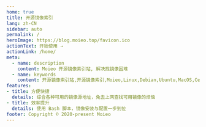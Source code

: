 ```yaml
---
home: true
title: 开源镜像索引
lang: zh-CN
sidebar: auto
permalink: /
heroImage: https://blog.moieo.top/favicon.ico
actionText: 开始使用 →
actionLink: /home/
meta:
  - name: description
    content: Moieo 开源镜像索引站, 解决找镜像困难
  - name: keywords
    content: 开源镜像索引站,开源镜像索引,Moieo,Linux,Debian,Ubuntu,MacOS,CentOS
features:
- title: 方便快捷
  details: 综合各种可用的镜像源地址，免去上网查找可用镜像的烦恼
- title: 效率提升
  details: 使用 Bash 脚本，镜像安装与配置一步到位
footer: Copyright © 2020-present Moieo
---
```


